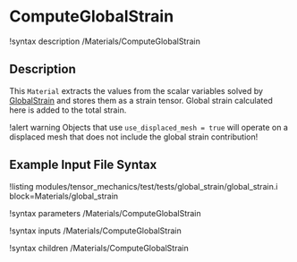 # ComputeGlobalStrain

!syntax description /Materials/ComputeGlobalStrain

## Description

This `Material` extracts the values from the scalar variables solved by [GlobalStrain](/GlobalStrain.md) and stores them as a strain tensor.
Global strain calculated here is added to the total strain.

!alert warning
Objects that use `use_displaced_mesh = true` will operate on a displaced mesh that does not include the global strain contribution!

## Example Input File Syntax

!listing modules/tensor_mechanics/test/tests/global_strain/global_strain.i
         block=Materials/global_strain

!syntax parameters /Materials/ComputeGlobalStrain

!syntax inputs /Materials/ComputeGlobalStrain

!syntax children /Materials/ComputeGlobalStrain
